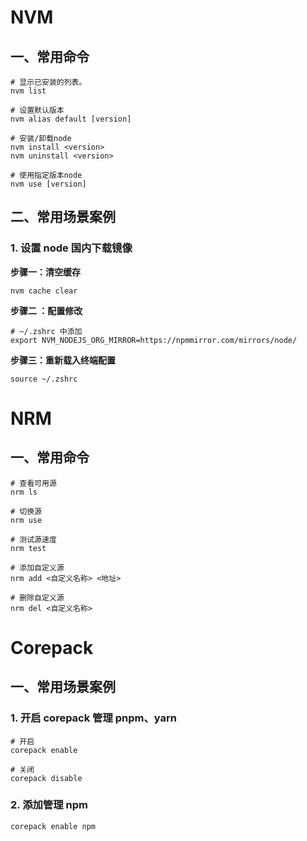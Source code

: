 # NVM

## 一、常用命令

```shell
# 显示已安装的列表。
nvm list

# 设置默认版本
nvm alias default [version]

# 安装/卸载node
nvm install <version>
nvm uninstall <version>

# 使用指定版本node
nvm use [version]
```

## 二、常用场景案例

### 1. 设置 node 国内下载镜像

**步骤一：清空缓存**

```shell
nvm cache clear
```

**步骤二 ：配置修改**

```shell
# ~/.zshrc 中添加
export NVM_NODEJS_ORG_MIRROR=https://npmmirror.com/mirrors/node/
```

**步骤三：重新载入终端配置**

```shell
source ~/.zshrc
```

# NRM

## 一、常用命令

```shell
# 查看可用源
nrm ls

# 切换源
nrm use

# 测试源速度
nrm test

# 添加自定义源
nrm add <自定义名称> <地址>

# 删除自定义源
nrm del <自定义名称>
```

# Corepack

## 一、常用场景案例

### 1. 开启 corepack 管理 pnpm、yarn

```shell
# 开启
corepack enable

# 关闭
corepack disable
```

### 2. 添加管理 npm

```
corepack enable npm
```
